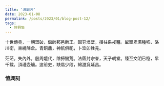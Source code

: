 ```yaml
---
title: '满庭芳'
date: 2023-01-08
permalink: /posts/2023/01/blog-post-12/
tags:
  - 愷興集
---
```


十世傳堯，一朝盟破，偃師邦邑新王。固夯垣壁，攢柱系戎韁。犁墾卑濕種稻，洛川衛，東繞陳倉。青銅鼎，神祇俱祀，卜筮卯牲羌。

茫茫。失內外，殷周嬗代，除掃蠻荒。法蔭封宗眷，天子朝堂。臻至文明已稔，早千載，頂禮壺觴。逾前史，缺階少段，綿邈竟延昌。

### 愷興詞